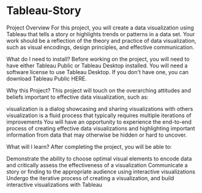 # Tableau-Story

Project Overview
For this project, you will create a data visualization using Tableau that tells a story or highlights trends or patterns in a data set. Your work should be a reflection of the theory and practice of data visualization, such as visual encodings, design principles, and effective communication.

What do I need to install?
Before working on the project, you will need to have either Tableau Public or Tableau Desktop installed. You will need a software license to use Tableau Desktop. If you don't have one, you can download Tableau Public HERE.

Why this Project?
This project will touch on the overarching attitudes and beliefs important to effective data visualization, such as:

visualization is a dialog
showcasing and sharing visualizations with others
visualization is a fluid process that typically requires multiple iterations of improvements
You will have an opportunity to experience the end-to-end process of creating effective data visualizations and highlighting important information from data that may otherwise be hidden or hard to uncover.

What will I learn?
After completing the project, you will be able to:

Demonstrate the ability to choose optimal visual elements to encode data and critically assess the effectiveness of a visualization
Communicate a story or finding to the appropriate audience using interactive visualizations
Undergo the iterative process of creating a visualization, and build interactive visualizations with Tableau
